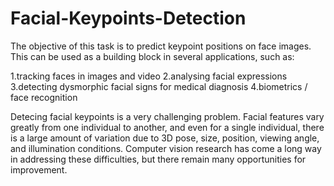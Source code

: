 # Facial-Keypoints-Detection

The objective of this task is to predict keypoint positions on face images. This can be used as a building block in several applications, such as:

1.tracking faces in images and video
2.analysing facial expressions
3.detecting dysmorphic facial signs for medical diagnosis
4.biometrics / face recognition

Detecing facial keypoints is a very challenging problem.  Facial features vary greatly from one individual to another, and even for a single individual, there is a large amount of variation due to 3D pose, size, position, viewing angle, and illumination conditions. Computer vision research has come a long way in addressing these difficulties, but there remain many opportunities for improvement.
